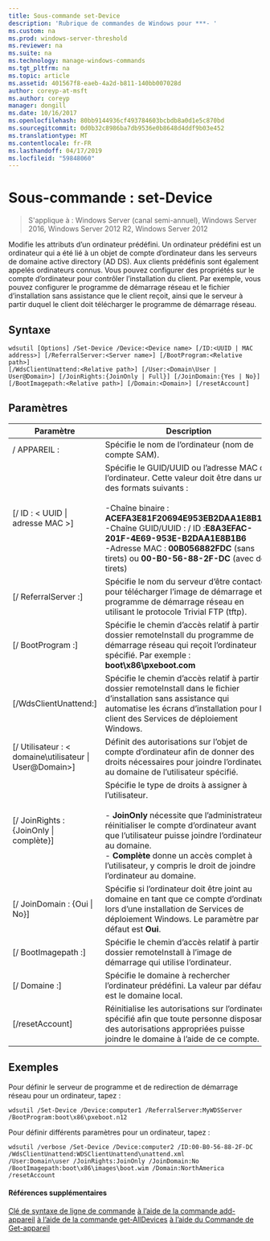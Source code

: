 ```yaml
---
title: Sous-commande set-Device
description: 'Rubrique de commandes de Windows pour ***- '
ms.custom: na
ms.prod: windows-server-threshold
ms.reviewer: na
ms.suite: na
ms.technology: manage-windows-commands
ms.tgt_pltfrm: na
ms.topic: article
ms.assetid: 401567f8-eaeb-4a2d-b811-140bb007028d
author: coreyp-at-msft
ms.author: coreyp
manager: dongill
ms.date: 10/16/2017
ms.openlocfilehash: 80bb9144936cf493784603bcbdb8a0d1e5c870bd
ms.sourcegitcommit: 0d0b32c8986ba7db9536e0b8648d4ddf9b03e452
ms.translationtype: MT
ms.contentlocale: fr-FR
ms.lasthandoff: 04/17/2019
ms.locfileid: "59848060"
---
```

# <a name="subcommand-set-device"></a>Sous-commande : set-Device

>S'applique à : Windows Server (canal semi-annuel), Windows Server 2016, Windows Server 2012 R2, Windows Server 2012

Modifie les attributs d’un ordinateur prédéfini. Un ordinateur prédéfini est un ordinateur qui a été lié à un objet de compte d’ordinateur dans les serveurs de domaine active directory (AD DS). Aux clients prédéfinis sont également appelés ordinateurs connus. Vous pouvez configurer des propriétés sur le compte d’ordinateur pour contrôler l’installation du client. Par exemple, vous pouvez configurer le programme de démarrage réseau et le fichier d’installation sans assistance que le client reçoit, ainsi que le serveur à partir duquel le client doit télécharger le programme de démarrage réseau.
## <a name="syntax"></a>Syntaxe
```
wdsutil [Options] /Set-Device /Device:<Device name> [/ID:<UUID | MAC address>] [/ReferralServer:<Server name>] [/BootProgram:<Relative path>] 
[/WdsClientUnattend:<Relative path>] [/User:<Domain\User | User@Domain>] [/JoinRights:{JoinOnly | Full}] [/JoinDomain:{Yes | No}] [/BootImagepath:<Relative path>] [/Domain:<Domain>] [/resetAccount]
```
## <a name="parameters"></a>Paramètres
|Paramètre|Description|
|-------|--------|
|/ APPAREIL :<computer name>|Spécifie le nom de l’ordinateur (nom de compte SAM).|
|[/ ID : < UUID &#124; adresse MAC >]|Spécifie le GUID/UUID ou l’adresse MAC de l’ordinateur. Cette valeur doit être dans un des formats suivants :<br /><br />-Chaîne binaire : **ACEFA3E81F20694E953EB2DAA1E8B1B6**<br />-Chaîne GUID/UUID : / ID :**E8A3EFAC-201F-4E69-953E-B2DAA1E8B1B6**<br />-Adresse MAC : **00B056882FDC** (sans tirets) ou **00-B0-56-88-2F-DC** (avec des tirets)|
|[/ ReferralServer :<Server name>]|Spécifie le nom du serveur d’être contacté pour télécharger l’image de démarrage et le programme de démarrage réseau en utilisant le protocole Trivial FTP (tftp).|
|[/ BootProgram :<Relative path>]|Spécifie le chemin d’accès relatif à partir du dossier remoteInstall du programme de démarrage réseau qui reçoit l’ordinateur spécifié. Par exemple : **boot\x86\pxeboot.com**|
|[/WdsClientUnattend:<Relative path>]|Spécifie le chemin d’accès relatif à partir du dossier remoteInstall dans le fichier d’installation sans assistance qui automatise les écrans d’installation pour le client des Services de déploiement Windows.|
|[/ Utilisateur : < domaine\utilisateur &#124; User@Domain>]|Définit des autorisations sur l’objet de compte d’ordinateur afin de donner des droits nécessaires pour joindre l’ordinateur au domaine de l’utilisateur spécifié.|
|[/ JoinRights : {JoinOnly &#124; complète}]|Spécifie le type de droits à assigner à l’utilisateur.<br /><br />-   **JoinOnly** nécessite que l’administrateur réinitialiser le compte d’ordinateur avant que l’utilisateur puisse joindre l’ordinateur au domaine.<br />-   **Complète** donne un accès complet à l’utilisateur, y compris le droit de joindre l’ordinateur au domaine.|
|[/ JoinDomain : {Oui &#124; No}]|Spécifie si l’ordinateur doit être joint au domaine en tant que ce compte d’ordinateur lors d’une installation de Services de déploiement Windows. Le paramètre par défaut est **Oui**.|
|[/ BootImagepath :<Relative path>]|Spécifie le chemin d’accès relatif à partir du dossier remoteInstall à l’image de démarrage qui utilise l’ordinateur.|
|[/ Domaine :<Domain>]|Spécifie le domaine à rechercher l’ordinateur prédéfini. La valeur par défaut est le domaine local.|
|[/resetAccount]|Réinitialise les autorisations sur l’ordinateur spécifié afin que toute personne disposant des autorisations appropriées puisse joindre le domaine à l’aide de ce compte.|
## <a name="BKMK_examples"></a>Exemples
Pour définir le serveur de programme et de redirection de démarrage réseau pour un ordinateur, tapez :
```
wdsutil /Set-Device /Device:computer1 /ReferralServer:MyWDSServer
/BootProgram:boot\x86\pxeboot.n12
```
Pour définir différents paramètres pour un ordinateur, tapez :
```
wdsutil /verbose /Set-Device /Device:computer2 /ID:00-B0-56-88-2F-DC /WdsClientUnattend:WDSClientUnattend\unattend.xml 
/User:Domain\user /JoinRights:JoinOnly /JoinDomain:No /BootImagepath:boot\x86\images\boot.wim /Domain:NorthAmerica /resetAccount
```
#### <a name="additional-references"></a>Références supplémentaires
[Clé de syntaxe de ligne de commande](command-line-syntax-key.md)
[à l’aide de la commande add-appareil](using-the-add-device-command.md)
[à l’aide de la commande get-AllDevices](using-the-get-alldevices-command.md)
[à l’aide du Commande de Get-appareil](using-the-get-device-command.md)
